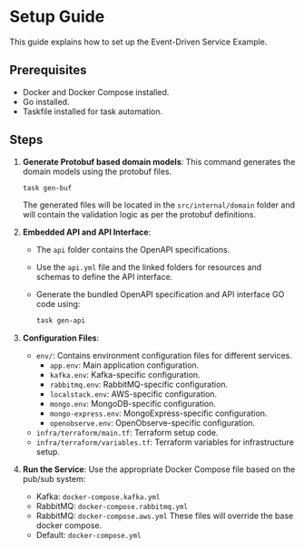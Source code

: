 # Setup Guide

This guide explains how to set up the Event-Driven Service Example.

## Prerequisites

- Docker and Docker Compose installed.
- Go installed.
- Taskfile installed for task automation.

## Steps

1. **Generate Protobuf based domain models**:
   This command generates the domain models using the protobuf files.

   ```bash
   task gen-buf
   ```

   The generated files will be located in the `src/internal/domain` folder and will contain the validation logic as per the protobuf definitions.

2. **Embedded API and API Interface**:
   - The `api` folder contains the OpenAPI specifications.
   - Use the `api.yml` file and the linked folders for resources and schemas to define the API interface.
   - Generate the bundled OpenAPI specification and API interface GO code using:

     ```bash
     task gen-api
     ```

3. **Configuration Files**:
   - `env/`: Contains environment configuration files for different services.
     - `app.env`: Main application configuration.
     - `kafka.env`: Kafka-specific configuration.
     - `rabbitmq.env`: RabbitMQ-specific configuration.
     - `localstack.env`: AWS-specific configuration.
     - `mongo.env`: MongoDB-specific configuration.
     - `mongo-express.env`: MongoExpress-specific configuration.
     - `openobserve.env`: OpenObserve-specific configuration.
   - `infra/terraform/main.tf`: Terraform setup code.
   - `infra/terraform/variables.tf`: Terraform variables for infrastructure setup.

4. **Run the Service**:
   Use the appropriate Docker Compose file based on the pub/sub system:
   - Kafka: `docker-compose.kafka.yml`
   - RabbitMQ: `docker-compose.rabbitmq.yml`
   - RabbitMQ: `docker-compose.aws.yml`
   These files will override the base docker compose.
   - Default: `docker-compose.yml`

